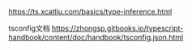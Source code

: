 https://ts.xcatliu.com/basics/type-inference.html

tsconfig文档
https://zhongsp.gitbooks.io/typescript-handbook/content/doc/handbook/tsconfig.json.html